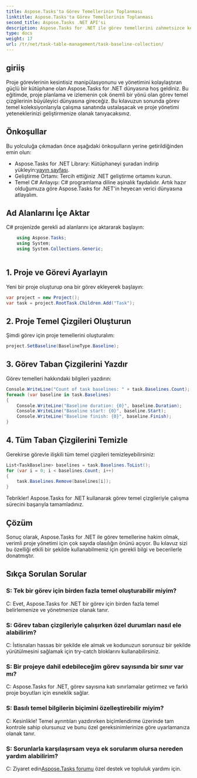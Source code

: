 ```yaml
---
title: Aspose.Tasks'ta Görev Temellerinin Toplanması
linktitle: Aspose.Tasks'ta Görev Temellerinin Toplanması
second_title: Aspose.Tasks .NET API'si
description: Aspose.Tasks for .NET ile görev temellerini zahmetsizce keşfedin. Etkin proje yönetimi basitleştirildi. Şimdi İndirin! #Aspose.Tasks #MS Projesi
type: docs
weight: 17
url: /tr/net/task-table-management/task-baseline-collection/
---
```

## giriiş
Proje görevlerinin kesintisiz manipülasyonunu ve yönetimini kolaylaştıran güçlü bir kütüphane olan Aspose.Tasks for .NET dünyasına hoş geldiniz. Bu eğitimde, proje planlama ve izlemenin çok önemli bir yönü olan görev temel çizgilerinin büyüleyici dünyasına gireceğiz. Bu kılavuzun sonunda görev temel koleksiyonlarıyla çalışma sanatında ustalaşacak ve proje yönetimi yeteneklerinizi geliştirmenize olanak tanıyacaksınız.
## Önkoşullar
Bu yolculuğa çıkmadan önce aşağıdaki önkoşulların yerine getirildiğinden emin olun:
-  Aspose.Tasks for .NET Library: Kütüphaneyi şuradan indirip yükleyin:[yayın sayfası](https://releases.aspose.com/tasks/net/).
- Geliştirme Ortamı: Tercih ettiğiniz .NET geliştirme ortamını kurun.
- Temel C# Anlayışı: C# programlama diline aşinalık faydalıdır.
Artık hazır olduğumuza göre Aspose.Tasks for .NET'in heyecan verici dünyasına atlayalım.
## Ad Alanlarını İçe Aktar
C# projenizde gerekli ad alanlarını içe aktararak başlayın:
```csharp
    using Aspose.Tasks;
    using System;
    using System.Collections.Generic;
    
```
## 1. Proje ve Görevi Ayarlayın
Yeni bir proje oluşturup ona bir görev ekleyerek başlayın:
```csharp
var project = new Project();
var task = project.RootTask.Children.Add("Task");
```
## 2. Proje Temel Çizgileri Oluşturun
Şimdi görev için proje temellerini oluşturalım:
```csharp
project.SetBaseline(BaselineType.Baseline);
```
## 3. Görev Taban Çizgilerini Yazdır
Görev temelleri hakkındaki bilgileri yazdırın:
```csharp
Console.WriteLine("Count of task baselines: " + task.Baselines.Count);
foreach (var baseline in task.Baselines)
{
    Console.WriteLine("Baseline duration: {0}", baseline.Duration);
    Console.WriteLine("Baseline start: {0}", baseline.Start);
    Console.WriteLine("Baseline finish: {0}", baseline.Finish);
}
```
## 4. Tüm Taban Çizgilerini Temizle
Gerekirse görevle ilişkili tüm temel çizgileri temizleyebilirsiniz:
```csharp
List<TaskBaseline> baselines = task.Baselines.ToList();
for (var i = 0; i < baselines.Count; i++)
{
    task.Baselines.Remove(baselines[i]);
}
```
Tebrikler! Aspose.Tasks for .NET kullanarak görev temel çizgileriyle çalışma sürecini başarıyla tamamladınız.
## Çözüm
Sonuç olarak, Aspose.Tasks for .NET ile görev temellerine hakim olmak, verimli proje yönetimi için çok sayıda olasılığın önünü açıyor. Bu kılavuz sizi bu özelliği etkili bir şekilde kullanabilmeniz için gerekli bilgi ve becerilerle donatmıştır.
## Sıkça Sorulan Sorular
### S: Tek bir görev için birden fazla temel oluşturabilir miyim?
C: Evet, Aspose.Tasks for .NET bir görev için birden fazla temel belirlemenize ve yönetmenize olanak tanır.
### S: Görev taban çizgileriyle çalışırken özel durumları nasıl ele alabilirim?
C: İstisnaları hassas bir şekilde ele almak ve kodunuzun sorunsuz bir şekilde yürütülmesini sağlamak için try-catch bloklarını kullanabilirsiniz.
### S: Bir projeye dahil edebileceğim görev sayısında bir sınır var mı?
C: Aspose.Tasks for .NET, görev sayısına katı sınırlamalar getirmez ve farklı proje boyutları için esneklik sağlar.
### S: Basılı temel bilgilerin biçimini özelleştirebilir miyim?
C: Kesinlikle! Temel ayrıntıları yazdırırken biçimlendirme üzerinde tam kontrole sahip olursunuz ve bunu özel gereksinimlerinize göre uyarlamanıza olanak tanır.
### S: Sorunlarla karşılaşırsam veya ek sorularım olursa nereden yardım alabilirim?
 C: Ziyaret edin[Aspose.Tasks forumu](https://forum.aspose.com/c/tasks/15) özel destek ve topluluk yardımı için.